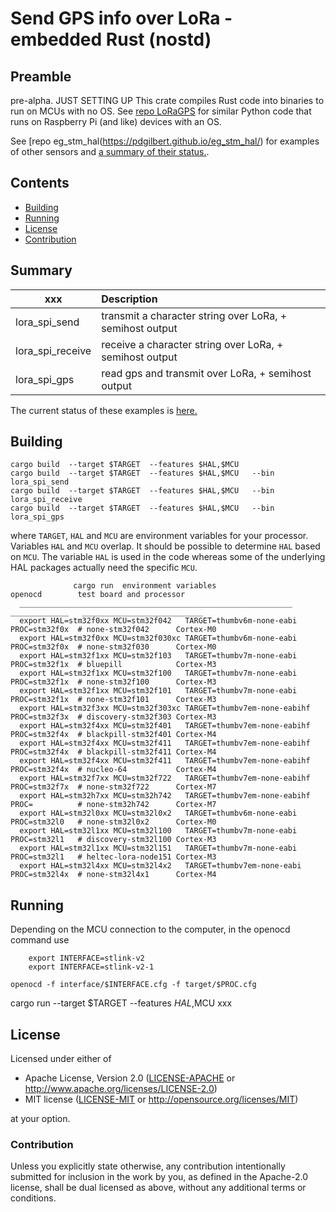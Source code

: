 # Send GPS info over LoRa - embedded Rust (nostd)

## Preamble

pre-alpha.  JUST SETTING UP
This crate compiles Rust code into binaries to run on MCUs with no OS. 
See [repo LoRaGPS](https://pdgilbert.github.io/LoRaGPS/) for similar Python code that 
runs on Raspberry Pi (and like) devices with an OS. 

See [repo eg_stm_hal(https://pdgilbert.github.io/eg_stm_hal/) for examples of other sensors and
[a summary of their status.](https://pdgilbert.github.io/eg_stm_hal/).


##  Contents
- [Building](#building)
- [Running](#running)
- [License](#License)
- [Contribution](#Contribution)


## Summary

| xxx              |   Description                                              |
| ---------------- |:---------------------------------------------------------- |
| lora_spi_send    | transmit a character string over LoRa,  + semihost output  |
| lora_spi_receive | receive  a character string over LoRa,  + semihost output  |
| lora_spi_gps     | read gps and transmit over LoRa,  + semihost output        |

The current status of these examples is [here.](https://pdgilbert.github.io/eg_stm_hal/#additional-examples)

## Building

```
cargo build  --target $TARGET  --features $HAL,$MCU
cargo build  --target $TARGET  --features $HAL,$MCU   --bin lora_spi_send
cargo build  --target $TARGET  --features $HAL,$MCU   --bin lora_spi_receive
cargo build  --target $TARGET  --features $HAL,$MCU   --bin lora_spi_gps
```
where  `TARGET`, `HAL`  and `MCU` are environment variables for your processor. 
Variables `HAL`  and `MCU` overlap. It should be possible to determine  `HAL`  based on `MCU`.
The variable `HAL` is used in the code whereas some of the underlying HAL packages
actually need the specific `MCU`.

```
              cargo run  environment variables                        openocd        test board and processor
  _____________________________________________________________     _____________   ___________________________
  export HAL=stm32f0xx MCU=stm32f042   TARGET=thumbv6m-none-eabi    PROC=stm32f0x  # none-stm32f042      Cortex-M0
  export HAL=stm32f0xx MCU=stm32f030xc TARGET=thumbv6m-none-eabi    PROC=stm32f0x  # none-stm32f030      Cortex-M0
  export HAL=stm32f1xx MCU=stm32f103   TARGET=thumbv7m-none-eabi    PROC=stm32f1x  # bluepill            Cortex-M3
  export HAL=stm32f1xx MCU=stm32f100   TARGET=thumbv7m-none-eabi    PROC=stm32f1x  # none-stm32f100      Cortex-M3
  export HAL=stm32f1xx MCU=stm32f101   TARGET=thumbv7m-none-eabi    PROC=stm32f1x  # none-stm32f101      Cortex-M3
  export HAL=stm32f3xx MCU=stm32f303xc TARGET=thumbv7em-none-eabihf PROC=stm32f3x  # discovery-stm32f303 Cortex-M3
  export HAL=stm32f4xx MCU=stm32f401   TARGET=thumbv7em-none-eabihf PROC=stm32f4x  # blackpill-stm32f401 Cortex-M4
  export HAL=stm32f4xx MCU=stm32f411   TARGET=thumbv7em-none-eabihf PROC=stm32f4x  # blackpill-stm32f411 Cortex-M4
  export HAL=stm32f4xx MCU=stm32f411   TARGET=thumbv7em-none-eabihf PROC=stm32f4x  # nucleo-64           Cortex-M4
  export HAL=stm32f7xx MCU=stm32f722   TARGET=thumbv7em-none-eabihf PROC=stm32f7x  # none-stm32f722      Cortex-M7
  export HAL=stm32h7xx MCU=stm32h742   TARGET=thumbv7em-none-eabihf PROC=          # none-stm32h742      Cortex-M7
  export HAL=stm32l0xx MCU=stm32l0x2   TARGET=thumbv6m-none-eabi    PROC=stm32l0   # none-stm32l0x2      Cortex-M0
  export HAL=stm32l1xx MCU=stm32l100   TARGET=thumbv7m-none-eabi    PROC=stm32l1   # discovery-stm32l100 Cortex-M3
  export HAL=stm32l1xx MCU=stm32l151   TARGET=thumbv7m-none-eabi    PROC=stm32l1   # heltec-lora-node151 Cortex-M3
  export HAL=stm32l4xx MCU=stm32l4x2   TARGET=thumbv7em-none-eabi   PROC=stm32l4x  # none-stm32l4x1      Cortex-M4
```

## Running 
 
  Depending on the MCU connection to the computer, in the  openocd command use
```
    export INTERFACE=stlink-v2  
    export INTERFACE=stlink-v2-1  
```

```
openocd -f interface/$INTERFACE.cfg -f target/$PROC.cfg 
```

cargo  run --target $TARGET --features $HAL,$MCU  xxx

## License

Licensed under either of

- Apache License, Version 2.0 ([LICENSE-APACHE](LICENSE-APACHE) or
  http://www.apache.org/licenses/LICENSE-2.0)
- MIT license ([LICENSE-MIT](LICENSE-MIT) or http://opensource.org/licenses/MIT)

at your option.

### Contribution

Unless you explicitly state otherwise, any contribution intentionally submitted
for inclusion in the work by you, as defined in the Apache-2.0 license, shall be
dual licensed as above, without any additional terms or conditions.

